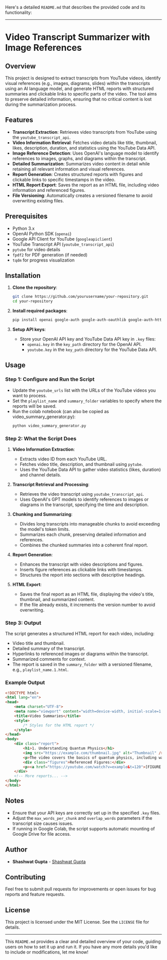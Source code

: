 Here's a detailed `README.md` that describes the provided code and its functionality:

---

# Video Transcript Summarizer with Image References

## Overview

This project is designed to extract transcripts from YouTube videos, identify visual references (e.g., images, diagrams, slides) within the transcripts using an AI language model, and generate HTML reports with structured summaries and clickable links to specific parts of the video. The tool aims to preserve detailed information, ensuring that no critical content is lost during the summarization process.

## Features

- **Transcript Extraction**: Retrieves video transcripts from YouTube using the `youtube_transcript_api`.
- **Video Information Retrieval**: Fetches video details like title, thumbnail, likes, description, duration, and statistics using the YouTube Data API.
- **Image Reference Detection**: Uses OpenAI's language model to identify references to images, graphs, and diagrams within the transcript.
- **Detailed Summarization**: Summarizes video content in detail while retaining all relevant information and visual references.
- **Report Generation**: Creates structured reports with figures and clickable links to specific timestamps in the video.
- **HTML Report Export**: Saves the report as an HTML file, including video information and referenced figures.
- **File Versioning**: Automatically creates a versioned filename to avoid overwriting existing files.

## Prerequisites

- Python 3.x
- OpenAI Python SDK (`openai`)
- Google API Client for YouTube (`googleapiclient`)
- YouTube Transcript API (`youtube_transcript_api`)
- `pytube` for video details
- `fpdf2` for PDF generation (if needed)
- `tqdm` for progress visualization

## Installation

1. **Clone the repository**:

   ```bash
   git clone https://github.com/yourusername/your-repository.git
   cd your-repository
   ```
2. **Install required packages**:

   ```bash
   pip install openai google-auth google-auth-oauthlib google-auth-httplib2 google-api-python-client youtube-transcript-api pytube fpdf2 tqdm
   ```
3. **Setup API keys**:

   - Store your OpenAI API key and YouTube Data API key in `.key` files:
     - `openai.key` in the `key_path` directory for the OpenAI API.
     - `youtube.key` in the `key_path` directory for the YouTube Data API.

## Usage

### Step 1: Configure and Run the Script

- Update the `youtube_urls` list with the URLs of the YouTube videos you want to process.
- Set the `playlist_name` and `summary_folder` variables to specify where the reports will be saved.
- Run the colab notebook (can also be copied as video_summary_generator.py):
  ```bash
  python video_summary_generator.py
  ```

### Step 2: What the Script Does

1. **Video Information Extraction**:

   - Extracts video ID from each YouTube URL.
   - Fetches video title, description, and thumbnail using `pytube`.
   - Uses the YouTube Data API to gather video statistics (likes, duration) and channel details.
2. **Transcript Retrieval and Processing**:

   - Retrieves the video transcript using `youtube_transcript_api`.
   - Uses OpenAI's GPT models to identify references to images or diagrams in the transcript, specifying the time and description.
3. **Chunking and Summarizing**:

   - Divides long transcripts into manageable chunks to avoid exceeding the model's token limits.
   - Summarizes each chunk, preserving detailed information and references.
   - Combines the chunked summaries into a coherent final report.
4. **Report Generation**:

   - Enhances the transcript with video descriptions and figures.
   - Inserts figure references as clickable links with timestamps.
   - Structures the report into sections with descriptive headings.
5. **HTML Export**:

   - Saves the final report as an HTML file, displaying the video's title, thumbnail, and summarized content.
   - If the file already exists, it increments the version number to avoid overwriting.

### Step 3: Output

The script generates a structured HTML report for each video, including:

- Video title and thumbnail.
- Detailed summary of the transcript.
- Hyperlinks to referenced images or diagrams within the transcript.
- Summarized comments for context.
- The report is saved in the `summary_folder` with a versioned filename, e.g., `playlist_name.1.html`.

### Example Output

```html
<!DOCTYPE html>
<html lang="en">
<head>
    <meta charset="UTF-8">
    <meta name="viewport" content="width=device-width, initial-scale=1.0">
    <title>Video Summaries</title>
    <style>
        /* Styles for the HTML report */
    </style>
</head>
<body>
    <div class="report">
        <h1>1. Understanding Quantum Physics</h1>
        <img src="https://example.com/thumbnail.jpg" alt="Thumbnail" />
        <p>The video covers the basics of quantum physics, including wave-particle duality...</p>
        <div class="figures">Referenced Figures:</div>
        <p><a href="https://youtube.com/watch?v=example&t=120">[FIGURE 1: Diagram of wave-particle duality]</a></p>
    </div>
    <!-- More reports... -->
</body>
</html>
```

## Notes

- Ensure that your API keys are correctly set up in the specified `.key` files.
- Adjust the `max_words_per_chunk` and `overlap_words` parameters if the transcript size causes issues.
- If running in Google Colab, the script supports automatic mounting of Google Drive for file access.

## Author

- **Shashwat Gupta** - [Shashwat Gupta](https://github.com/ShashwatGupta2001/)

## Contributing

Feel free to submit pull requests for improvements or open issues for bug reports and feature requests.

## License

This project is licensed under the MIT License. See the `LICENSE` file for details.

---

This `README.md` provides a clear and detailed overview of your code, guiding users on how to set it up and run it. If you have any more details you'd like to include or modifications, let me know!
